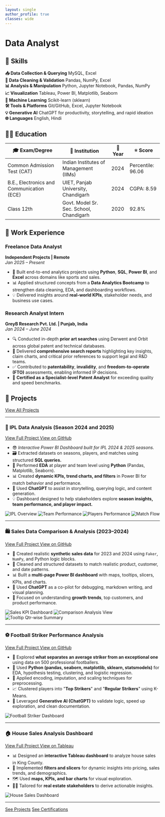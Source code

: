 ```yaml
---
layout: single
author_profile: true
classes: wide
---
```


<div class="page-header">
  <i class="fa-solid fa-graduation-cap" style="color: #74C0FC;"></i>
  <h1>Data Analyst</h1>
</div>

## 🤹 Skills

<div class="skills-grid">

  <div class="skill-card center-text">
    <strong>📥 Data Collection & Querying</strong>
    MySQL, Excel
  </div>

  <div class="skill-card center-text">
    <strong>🧹 Data Cleaning & Validation</strong>
    Pandas, NumPy, Excel
  </div>

  <div class="skill-card center-text">
    <strong>📊 Analysis & Manipulation</strong>
    Python, Jupyter Notebook, Pandas, NumPy
  </div>

  <div class="skill-card center-text">
    <strong>📈 Visualization</strong>
    Tableau, Power BI, Matplotlib, Seaborn
  </div>

  <div class="skill-card center-text">
    <strong>🤖 Machine Learning</strong>
    Scikit-learn (sklearn)
  </div>

  <div class="skill-card center-text">
    <strong>🛠️ Tools & Platforms</strong>
    Git/GitHub, Excel, Jupyter Notebook
  </div>

  <div class="skill-card center-text">
    <strong>💡 Generative AI</strong>
    ChatGPT for productivity, storytelling, and rapid ideation
  </div>

  <div class="skill-card center-text">
    <strong>🌐 Languages</strong>
    English, Hindi
  </div>

</div>

## 🧑‍🎓 Education

<div class="edu-table-container">
  <table class="edu-table">
    <thead>
      <tr>
        <th>🎓 Exam/Degree</th>
        <th>🏫 Institution</th>
        <th>📅 Year</th>
        <th>⭐ Score</th>
      </tr>
    </thead>
    <tbody>
      <tr>
        <td>Common Admission Test (CAT)</td>
        <td>Indian Institutes of Management (IIMs)</td>
        <td>2024</td>
        <td>Percentile: 96.06</td>
      </tr>
      <tr>
        <td>B.E., Electronics and Communication (ECE)</td>
        <td>UIET, Panjab University, Chandigarh</td>
        <td>2024</td>
        <td>CGPA: 8.59</td>
      </tr>
      <tr>
        <td>Class 12th</td>
        <td>Govt. Model Sr. Sec. School, Chandigarh</td>
        <td>2020</td>
        <td>92.8%</td>
      </tr>
    </tbody>
  </table>
</div>

## 🔧 Work Experience

### **Freelance Data Analyst**

**Independent Projects | Remote**  
_Jan 2025 – Present_

- 🧩 Built end-to-end analytics projects using **Python**, **SQL**, **Power BI**, and **Excel** across domains like sports and sales.
- 📊 Applied structured concepts from a **Data Analytics Bootcamp** to strengthen data cleaning, EDA, and dashboarding workflows.
- 💡 Delivered insights around **real-world KPIs**, stakeholder needs, and business use cases.

### **Research Analyst Intern**

**GreyB Research Pvt. Ltd. | Punjab, India**  
_Jan 2024 – June 2024_

- 🔍 Conducted in-depth **prior art searches** using Derwent and Orbit across global patent and technical databases.
- 📝 Delivered **comprehensive search reports** highlighting key insights, claim charts, and critical prior references to support legal and R&D teams.
- ✅ Contributed to **patentability**, **invalidity**, and **freedom-to-operate (FTO)** assessments, enabling informed IP decisions.
- 🏅 **Certified as a Specialist-level Patent Analyst** for exceeding quality and speed benchmarks.

## 🚀 Projects

<div class="links-grid">
  <a href="/projects/" class="link-card">
    <i class="fa-solid fa-folder-tree"></i> View All Projects
  </a>
</div>

---

### 🏏 IPL Data Analysis (Season 2024 and 2025)

<div class="links-grid">
  <a href="/projects/ipl-analysis/" class="link-card">
    <i class="fa-solid fa-arrow-right"></i> View Full Project
  </a>
  <a href="https://github.com/Chiragsuri/IPL_Analysis" target="_blank" class="link-card">
    <i class="fa-brands fa-github"></i> View on GitHub
  </a>
</div>

- 😎 _Interactive Power BI Dashboard built for IPL 2024 & 2025 seasons._
- 🗃️ Extracted datasets on seasons, players, and matches using structured **SQL queries.**
- 🧪 Performed **EDA** at player and team level using **Python** (Pandas, Matplotlib, Seaborn).
- 📊 Created **dynamic KPIs, trend charts, and filters** in Power BI for match behavior and performance.
- 🧠 Used **ChatGPT** to assist in storytelling, querying logic, and content generation.
- 💡 Dashboard designed to help stakeholders explore **season insights, team performance, and player impact.**

<div class="project-image-wrapper auto-slider">
  <div class="slider-track auto-slider-track">
    <img src="/docs/assets/IPLP1.png" alt="IPL Overview">
    <img src="/docs/assets/IPLP2.png" alt="Team Performance">
    <img src="/docs/assets/IPLP3.png" alt="Players Performance">
    <img src="/docs/assets/IPLP4.png" alt="Match Flow">
  </div>
</div>

---

### 🛍️ Sales Data Comparison & Analysis (2023–2024)

<div class="links-grid">
  <a href="/projects/sales-data-analysis/" class="link-card">
    <i class="fa-solid fa-arrow-right"></i> View Full Project
  </a>
  <a href="https://github.com/Chiragsuri/Sales-Data-Analysis" target="_blank" class="link-card">
    <i class="fa-brands fa-github"></i> View on GitHub
  </a>
</div>

- 🐍 Created realistic **synthetic sales data** for 2023 and 2024 using `Faker`, `NumPy`, and Python logic blocks.
- 🧹 Cleaned and structured datasets to match realistic product, customer, and date patterns.
- 📊 Built a **multi-page Power BI dashboard** with maps, tooltips, slicers, KPIs, and charts.
- 🤖 Used **ChatGPT** as a co-pilot for debugging, markdown writing, and visual planning.
- 🔁 Focused on understanding **growth trends**, top customers, and product performance.

<div class="project-image-wrapper auto-slider">
  <div class="slider-track auto-slider-track">
    <img src="/docs/assets/SalesDataKPI.png" alt="Sales KPI Dashboard">
    <img src="/docs/assets/SalesDataComparison.png" alt="Comparison Analysis View">
    <img src="/docs/assets/SalesDataToolTip.png" alt="Tooltip Qtr-wise Summary">
  </div>
</div>

---

### ⚽ Football Striker Performance Analysis

<div class="links-grid">
  <a href="/projects/football-striker/" class="link-card">
    <i class="fa-solid fa-arrow-right"></i> View Full Project
  </a>
  <a href="https://github.com/Chiragsuri/Football-Striker-Performance" target="_blank" class="link-card">
    <i class="fa-brands fa-github"></i> View on GitHub
  </a>
</div>

- 🧠 Explored **what separates an average striker from an exceptional one** using data on 500 professional footballers.
- 🧪 Used **Python (pandas, seaborn, matplotlib, sklearn, statsmodels)** for EDA, hypothesis testing, clustering, and logistic regression.
- 🧹 Applied encoding, imputation, and scaling techniques for preprocessing.
- 📈 Clustered players into "**Top Strikers**" and "**Regular Strikers**" using K-Means.
- 🤖 Leveraged **Generative AI (ChatGPT)** to validate logic, speed up exploration, and clean documentation.

<img src="/docs/assets/FootballStriker.png" alt="Football Striker Dashboard" class="homepage-img">

---

### 🏠 House Sales Analysis Dashboard

<div class="links-grid">
  <a href="/projects/house-sales-analysis/" class="link-card">
    <i class="fa-solid fa-arrow-right"></i> View Full Project
  </a>
  <a href="https://public.tableau.com/app/profile/chirag.suri/viz/KingCountyHouseSales_16953115471270/KingCountyHouseSales" target="_blank" class="link-card">
    <i class="fa-solid fa-chart-simple"></i> View on Tableau
  </a>
</div>

- 📊 Designed an **interactive Tableau dashboard** to analyze house sales in King County.
- 🎯 Implemented **filters and slicers** for dynamic insights into pricing, sales trends, and demographics.
- 🗺️ Used **maps, KPIs, and bar charts** for visual exploration.
- 🧑‍💼 Tailored for **real estate stakeholders** to derive actionable insights.

<img src="/docs/assets/HouseSales.png" alt="House Sales Dashboard" class="homepage-img">

---

<div class="cert-footer-nav">
  <a href="/projects/" class="footer-btn"><i class="fa-solid fa-folder-open"></i> See Projects</a>
  <a href="/certifications/" class="footer-btn"><i class="fa-solid fa-graduation-cap"></i> See Certifications</a>
</div>
